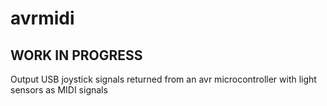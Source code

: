 # avrmidi

## WORK IN PROGRESS

Output USB joystick signals returned from an avr microcontroller with light sensors as MIDI signals
